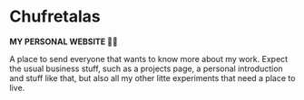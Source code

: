 # Chufretalas

**MY PERSONAL WEBSITE 🥳🥳**

A place to send everyone that wants to know more about my work. Expect the usual business stuff, such as a projects page, a personal introduction and stuff like that, but also all my other litte experiments that need a place to live.
